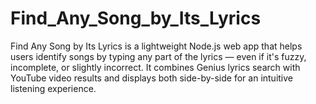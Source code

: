 # Find_Any_Song_by_Its_Lyrics
Find Any Song by Its Lyrics is a lightweight Node.js web app that helps users identify songs by typing any part of the lyrics — even if it's fuzzy, incomplete, or slightly incorrect. It combines Genius lyrics search with YouTube video results and displays both side-by-side for an intuitive listening experience.
